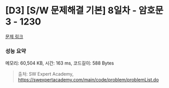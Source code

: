 # [D3] [S/W 문제해결 기본] 8일차 - 암호문3 - 1230 

[문제 링크](https://swexpertacademy.com/main/code/problem/problemDetail.do?contestProbId=AV14zIwqAHwCFAYD) 

### 성능 요약

메모리: 60,504 KB, 시간: 163 ms, 코드길이: 588 Bytes



> 출처: SW Expert Academy, https://swexpertacademy.com/main/code/problem/problemList.do